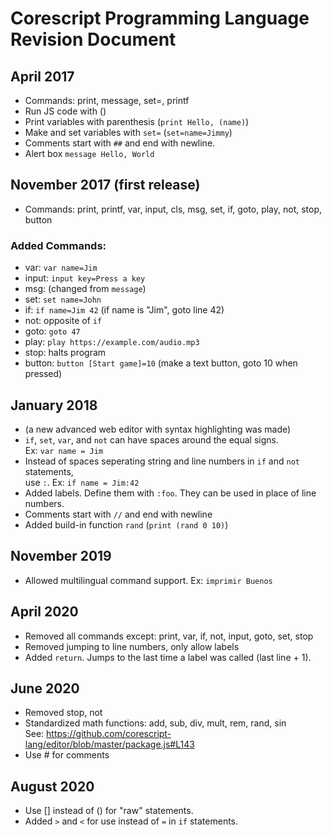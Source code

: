 # Corescript Programming Language Revision Document

## April 2017
- Commands: print, message, set=, printf
- Run JS code with ()
- Print variables with parenthesis (`print Hello, (name)`)
- Make and set variables with `set=` (`set=name=Jimmy`)
- Comments start with `##` and end with newline.
- Alert box `message Hello, World`

## November 2017 (first release)
- Commands: print, printf, var, input, cls, msg, set, if, goto, play, not, stop, button
### Added Commands:
- var: `var name=Jim`
- input: `input key=Press a key`
- msg: (changed from `message`)
- set: `set name=John`
- if: `if name=Jim 42` (if name is "Jim", goto line 42)
- not: opposite of `if`
- goto: `goto 47`
- play: `play https://example.com/audio.mp3`
- stop: halts program
- button: `button [Start game]=10` (make a text button, goto 10 when pressed)

## January 2018
- (a new advanced web editor with syntax highlighting was made)
- `if`, `set`, `var`, and `not` can have spaces around the equal signs.  
Ex: `var name = Jim`
- Instead of spaces seperating string and line numbers in `if` and `not` statements,  
use `:`. Ex: `if name = Jim:42`
- Added labels. Define them with `:foo`. They can be used in place of line numbers.
- Comments start with `//` and end with newline
- Added build-in function `rand` (`print (rand 0 10)`)

## November 2019
- Allowed multilingual command support. Ex: `imprimir Buenos`

## April 2020
- Removed all commands except: print, var, if, not, input, goto, set, stop
- Removed jumping to line numbers, only allow labels
- Added `return`. Jumps to the last time a label was called (last line + 1).  

## June 2020
- Removed stop, not
- Standardized math functions: add, sub, div, mult, rem, rand, sin  
See: https://github.com/corescript-lang/editor/blob/master/package.js#L143
- Use # for comments

## August 2020
- Use [] instead of () for "raw" statements.
- Added `>` and `<` for use instead of `=` in `if` statements.
